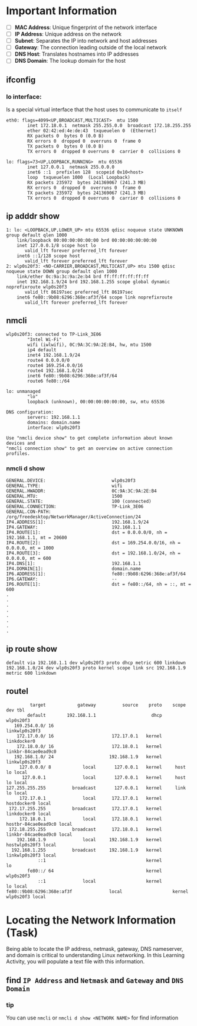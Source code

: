 # Important Information

- [ ] **MAC Address**: Unique fingerprint of the network interface
- [ ] **IP Address**: Unique address on the network
- [ ] **Subnet**: Separates the IP into network and host addresses
- [ ] **Gateway**: The connection leading outside of the local network
- [ ] **DNS Host**: Translates hostnames into IP addresses
- [ ] **DNS Domain**: The lookup domain for the host

## ifconfig
### lo interface:
Is a special virtual interface that the host uses to communicate to `itself`
```
eth0: flags=4099<UP,BROADCAST,MULTICAST>  mtu 1500
        inet 172.18.0.1  netmask 255.255.0.0  broadcast 172.18.255.255
        ether 02:42:ed:4e:de:43  txqueuelen 0  (Ethernet)
        RX packets 0  bytes 0 (0.0 B)
        RX errors 0  dropped 0  overruns 0  frame 0
        TX packets 0  bytes 0 (0.0 B)
        TX errors 0  dropped 0 overruns 0  carrier 0  collisions 0

lo: flags=73<UP,LOOPBACK,RUNNING>  mtu 65536
        inet 127.0.0.1  netmask 255.0.0.0
        inet6 ::1  prefixlen 128  scopeid 0x10<host>
        loop  txqueuelen 1000  (Local Loopback)
        RX packets 235972  bytes 241369067 (241.3 MB)
        RX errors 0  dropped 0  overruns 0  frame 0
        TX packets 235972  bytes 241369067 (241.3 MB)
        TX errors 0  dropped 0 overruns 0  carrier 0  collisions 0
```

## ip adddr show
```
1: lo: <LOOPBACK,UP,LOWER_UP> mtu 65536 qdisc noqueue state UNKNOWN group default qlen 1000
    link/loopback 00:00:00:00:00:00 brd 00:00:00:00:00:00
    inet 127.0.0.1/8 scope host lo
       valid_lft forever preferred_lft forever
    inet6 ::1/128 scope host 
       valid_lft forever preferred_lft forever
2: wlp0s20f3: <NO-CARRIER,BROADCAST,MULTICAST,UP> mtu 1500 qdisc noqueue state DOWN group default qlen 1000
    link/ether 0c:9a:3c:9a:2e:b4 brd ff:ff:ff:ff:ff:ff
    inet 192.168.1.9/24 brd 192.168.1.255 scope global dynamic noprefixroute wlp0s20f3
       valid_lft 86197sec preferred_lft 86197sec
    inet6 fe80::9b08:6296:368e:af3f/64 scope link noprefixroute 
       valid_lft forever preferred_lft forever
```
## nmcli
```
wlp0s20f3: connected to TP-Link_3E06
        "Intel Wi-Fi"
        wifi (iwlwifi), 0C:9A:3C:9A:2E:B4, hw, mtu 1500
        ip4 default
        inet4 192.168.1.9/24
        route4 0.0.0.0/0
        route4 169.254.0.0/16
        route4 192.168.1.0/24
        inet6 fe80::9b08:6296:368e:af3f/64
        route6 fe80::/64

lo: unmanaged
        "lo"
        loopback (unknown), 00:00:00:00:00:00, sw, mtu 65536

DNS configuration:
        servers: 192.168.1.1
        domains: domain.name
        interface: wlp0s20f3

Use "nmcli device show" to get complete information about known devices and
"nmcli connection show" to get an overview on active connection profiles.

```
### nmcli d show
```
GENERAL.DEVICE:                         wlp0s20f3
GENERAL.TYPE:                           wifi
GENERAL.HWADDR:                         0C:9A:3C:9A:2E:B4
GENERAL.MTU:                            1500
GENERAL.STATE:                          100 (connected)
GENERAL.CONNECTION:                     TP-Link_3E06
GENERAL.CON-PATH:                       /org/freedesktop/NetworkManager/ActiveConnection/24
IP4.ADDRESS[1]:                         192.168.1.9/24
IP4.GATEWAY:                            192.168.1.1
IP4.ROUTE[1]:                           dst = 0.0.0.0/0, nh = 192.168.1.1, mt = 20600
IP4.ROUTE[2]:                           dst = 169.254.0.0/16, nh = 0.0.0.0, mt = 1000
IP4.ROUTE[3]:                           dst = 192.168.1.0/24, nh = 0.0.0.0, mt = 600
IP4.DNS[1]:                             192.168.1.1
IP4.DOMAIN[1]:                          domain.name
IP6.ADDRESS[1]:                         fe80::9b08:6296:368e:af3f/64
IP6.GATEWAY:                            --
IP6.ROUTE[1]:                           dst = fe80::/64, nh = ::, mt = 600
.
.
.
.
.
.
.
.
```
## ip route show
```
default via 192.168.1.1 dev wlp0s20f3 proto dhcp metric 600 linkdown 
192.168.1.0/24 dev wlp0s20f3 proto kernel scope link src 192.168.1.9 metric 600 linkdown
```

## routel
```
         target            gateway          source    proto    scope    dev tbl
        default        192.168.1.1                     dhcp         wlp0s20f3 
   169.254.0.0/ 16                                              linkwlp0s20f3 
    172.17.0.0/ 16                      172.17.0.1   kernel     linkdocker0 
    172.18.0.0/ 16                      172.18.0.1   kernel     linkbr-84cae0ead9c0 
   192.168.1.0/ 24                     192.168.1.9   kernel     linkwlp0s20f3 
     127.0.0.0/ 8            local       127.0.0.1   kernel     host     lo local
      127.0.0.1              local       127.0.0.1   kernel     host     lo local
127.255.255.255          broadcast       127.0.0.1   kernel     link     lo local
     172.17.0.1              local      172.17.0.1   kernel     hostdocker0 local
 172.17.255.255          broadcast      172.17.0.1   kernel     linkdocker0 local
     172.18.0.1              local      172.18.0.1   kernel     hostbr-84cae0ead9c0 local
 172.18.255.255          broadcast      172.18.0.1   kernel     linkbr-84cae0ead9c0 local
    192.168.1.9              local     192.168.1.9   kernel     hostwlp0s20f3 local
  192.168.1.255          broadcast     192.168.1.9   kernel     linkwlp0s20f3 local
            ::1                                      kernel              lo 
        fe80::/ 64                                   kernel         wlp0s20f3 
            ::1              local                   kernel              lo local
fe80::9b08:6296:368e:af3f              local                   kernel         wlp0s20f3 local

```

# Locating the Network Information (Task)
Being able to locate the IP address, netmask, gateway, DNS nameserver, and domain is critical to understanding Linux networking. In this Learning Activity, you will populate a text file with this information.
## find `IP Address` and `Netmask` and `Gateway` and `DNS Domain`
### tip
You can use `nmcli` or `nmcli d show <NETWORK NAME>` for find information
